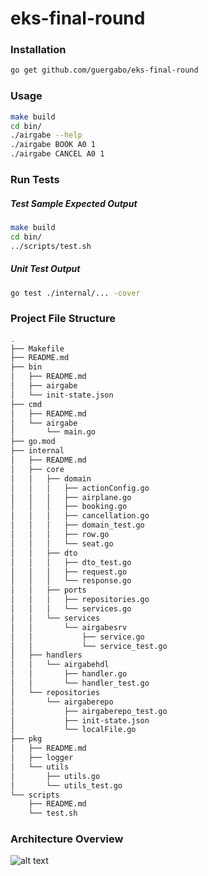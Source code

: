 # eks-final-round  

### Installation 
```bash
go get github.com/guergabo/eks-final-round
```

### Usage
```bash 
make build
cd bin/
./airgabe --help
./airgabe BOOK A0 1  
./airgabe CANCEL A0 1 
```

### Run Tests
##### Test Sample Expected Output
```bash 
make build
cd bin/
../scripts/test.sh
```
##### Unit Test Output
```bash
go test ./internal/... -cover
```
### Project File Structure  
```bash
.
├── Makefile
├── README.md
├── bin
│   ├── README.md
│   ├── airgabe
│   └── init-state.json
├── cmd
│   ├── README.md
│   └── airgabe
│       └── main.go
├── go.mod
├── internal
│   ├── README.md
│   ├── core
│   │   ├── domain
│   │   │   ├── actionConfig.go
│   │   │   ├── airplane.go
│   │   │   ├── booking.go
│   │   │   ├── cancellation.go
│   │   │   ├── domain_test.go
│   │   │   ├── row.go
│   │   │   └── seat.go
│   │   ├── dto
│   │   │   ├── dto_test.go
│   │   │   ├── request.go
│   │   │   └── response.go
│   │   ├── ports
│   │   │   ├── repositories.go
│   │   │   └── services.go
│   │   └── services
│   │       └── airgabesrv
│   │           ├── service.go
│   │           └── service_test.go
│   ├── handlers
│   │   └── airgabehdl
│   │       ├── handler.go
│   │       └── handler_test.go
│   └── repositories
│       └── airgaberepo
│           ├── airgaberepo_test.go
│           ├── init-state.json
│           └── localFile.go
├── pkg
│   ├── README.md
│   ├── logger
│   └── utils
│       ├── utils.go
│       └── utils_test.go
└── scripts
    ├── README.md
    └── test.sh
```
### Architecture Overview  
![alt text](https://miro.medium.com/max/1400/1*ERYx0IB1pN-5ZX98cKAoUw.png)
